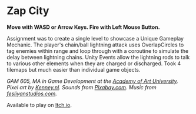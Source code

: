 # Zap City

**Move with WASD or Arrow Keys.  Fire with Left Mouse Button.**

Assignment was to create a single level to showcase a Unique Gameplay Mechanic.  The player's chain/ball lightning attack uses OverlapCircles to tag enemies within range and loop through with a coroutine to simulate the delay between lightning chains.  Unity Events allow the lightning rods to talk to various other elements when they are charged or discharged.  Took 4 tilemaps but much easier than individual game objects.

*GAM 605, MA in Game Development at the [Academy of Art University](http://art.edu).  
Pixel art by [Kenney.nl](http://Kenney.nl).  Sounds from [Pixabay.com](http://Pixabay.com).  Music from [fesliyanstudios.com](http://fesliyanstudios.com).*

Available to play on [Itch.io](https://onewinter.itch.io/gam-605-final-project).

